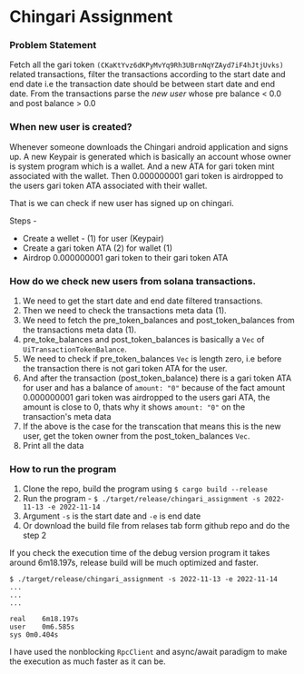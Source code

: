 # Chingari Assignment

### Problem Statement

Fetch all the gari token `(CKaKtYvz6dKPyMvYq9Rh3UBrnNqYZAyd7iF4hJtjUvks)` related transactions, filter the transactions according to the start date and end date i.e the transaction date should be between start date and end date. From the transactions parse the *new user* whose pre balance < 0.0 and post balance > 0.0

### When new user is created?

Whenever someone downloads the Chingari android application and signs up. A new Keypair is generated which is basically an account whose owner is system program which is a wallet. And a new ATA for gari token mint associated with the wallet. Then 0.000000001 gari token is airdropped to the users gari token ATA associated with their wallet.

That is we can check if new user has signed up on chingari.

Steps - 
* Create a wellet - (1) for user (Keypair)
* Create a gari token ATA (2) for wallet (1)
* Airdrop 0.000000001 gari token to their gari token ATA

### How do we check new users from solana transactions.

1. We need to get the start date and end date filtered transactions.
2. Then we need to check the transactions meta data (1).
3. We need to fetch the pre_token_balances and post_token_balances from the transactions meta data (1).
4. pre_toke_balances and post_token_balances is basically a `Vec` of `UiTransactionTokenBalance`.
5. We need to check if pre_token_balances `Vec` is length zero, i.e before the transaction there is not gari token ATA for the user.
6. And after the transaction (post_token_balance) there is a gari token ATA for user and has a balance of `amount: "0"` because of the fact amount 0.000000001 gari token was airdropped to the users gari ATA, the amount is close to 0, thats why it shows `amount: "0"` on the transaction's meta data
7. If the above is the case for the transcation that means this is the new user, get the token owner from the post_token_balances `Vec`.
8. Print all the data

### How to run the program

1. Clone the repo, build the program using `$ cargo build --release`
2. Run the program - `$ ./target/release/chingari_assignment -s 2022-11-13 -e 2022-11-14`
3. Argument `-s` is the start date and `-e` is end date
4. Or download the build file from relases tab form github repo and do the step 2

If you check the execution time of the debug version program it takes around 6m18.197s, release build will be much optimized and faster.

```
$ ./target/release/chingari_assignment -s 2022-11-13 -e 2022-11-14
...
...
...

real	6m18.197s
user	0m6.585s
sys	0m0.404s
```

I have used the nonblocking `RpcClient` and async/await paradigm to make the execution as much faster as it can be. 